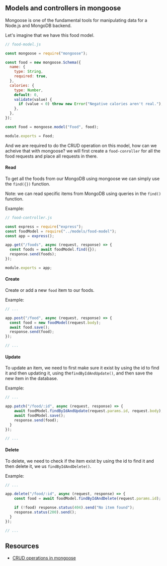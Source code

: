 ## Models and controllers in mongoose

Mongoose is one of the fundamental tools for manipulating data for a Node.js and MongoDB backend.

Let's imagine that we have this food model.

```js
// food-model.js

const mongoose = require("mongoose");

const food = new mongoose.Schema({
  name: {
    type: String,
    required: true,
  },
  calories: {
    type: Number,
    default: 0,
    validate(value) {
      if (value < 0) throw new Error("Negative calories aren't real.");
    },
  },
});

const Food = mongoose.model("Food", food);

module.exports = Food;
```

And we are required to do the CRUD operation on this model, how can we acheive that with mongoose?
we will first create a `food-conroller` for all the food requests and place all requests in there.

#### Read

To get all the foods from our MongoDB using mongoose we can simply use the `find({})` function.

Note: we can read specific items from MongoDB using queries in the `find()` function.

Example:

```js
// food-controller.js

const express = require("express");
const foodModel = require("../models/food-model");
const app = express();

app.get("/foods", async (request, response) => {
  const foods = await foodModel.find({});
  response.send(foods);
});

module.exports = app;
```

#### Create

Create or add a new `food` item to our foods.

Example:

```js
// ...

app.post("/food", async (request, response) => {
  const food = new foodModel(request.body);
  await food.save();
  response.send(food);
});

// ...
```

#### Update

To update an item, we need to first make sure it exist by using the id to find it and then updating it, using the`findByIdAndUpdate()`, and then save the new item in the database.

Example:

```js
// ...

app.patch("/food/:id", async (request, response) => {
    await foodModel.findByIdAndUpdate(request.params.id, request.body);
    await foodModel.save();
    response.send(food);
  }
});

// ...
```

#### Delete

To delete, we need to check if the item exist by using the id to find it and then delete it, we us `findByIdAndDelete()`.

Example:

```js
// ...

app.delete("/food/:id", async (request, response) => {
    const food = await foodModel.findByIdAndDelete(request.params.id);

    if (!food) response.status(404).send("No item found");
    response.status(200).send();
  }
});

// ...
```

## Resources

- [CRUD operations in mongoose](https://mongoosejs.com/docs/models.html#Querying)
